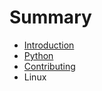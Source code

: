 # Summary

* [Introduction](README.md)
* [Python](python.md)
* [Contributing](contributing.md)
* Linux


